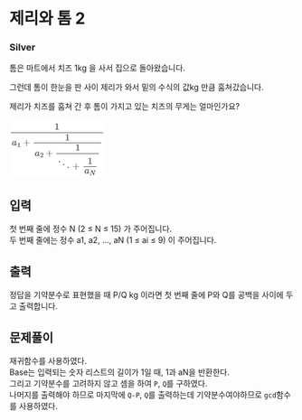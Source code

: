 # 제리와 톰 2

### Silver

톰은 마트에서 치즈 1kg 을 사서 집으로 돌아왔습니다.

그런데 톰이 한눈을 판 사이 제리가 와서 밑의 수식의 값kg 만큼 훔쳐갔습니다.

제리가 치즈를 훔쳐 간 후 톰이 가지고 있는 치즈의 무게는 얼마인가요?

![calculation](./17504.PNG)

## 입력
첫 번째 줄에 정수 N (2 ≤ N ≤ 15) 가 주어집니다.  
두 번째 줄에는 정수 a1, a2, ..., aN (1 ≤ ai ≤ 9) 이 주어집니다.

## 출력
정답을 기약분수로 표현했을 때 P/Q kg 이라면 첫 번째 줄에 P와 Q를 공백을 사이에 두고 출력합니다.

## 문제풀이
재귀함수를 사용하였다.  
Base는 입력되는 숫자 리스트의 길이가 1일 때, 1과 aN을 반환한다.  
그리고 기약분수를 고려하지 않고 셈을 하여 `P`, `Q`를 구하였다.  
나머지를 출력해야 하므로 마지막에 `Q-P`, `Q`를 출력하는데 기약분수여야하므로 `gcd`함수를 사용하였다.